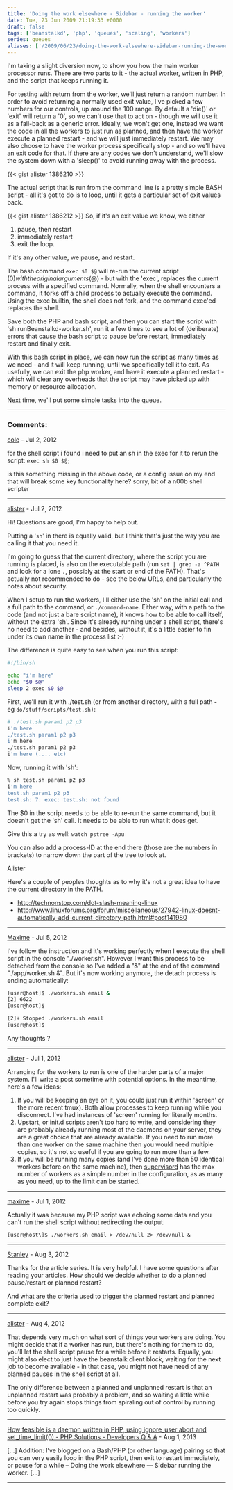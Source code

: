 ```yaml
---
title: 'Doing the work elsewhere - Sidebar - running the worker'
date: Tue, 23 Jun 2009 21:19:33 +0000
draft: false
tags: ['beanstalkd', 'php', 'queues', 'scaling', 'workers']
series: queues
aliases: ['/2009/06/23/doing-the-work-elsewhere-sidebar-running-the-worker/']
---
```


I'm taking a slight diversion now, to show you how the main worker processor runs. There are two parts to it - the actual worker, written in PHP, and the script that keeps running it.

For testing with return from the worker, we'll just return a random number. In order to avoid returning a normally used exit value, I've picked a few numbers for our controls, up around the 100 range. By default a 'die()' or 'exit' will return a '0', so we can't use that to act on - though we will use it as a fall-back as a generic error. Ideally, we won't get one, instead we want the code in all the workers to just run as planned, and then have the worker execute a planned restart - and we will just immediately restart. We may also choose to have the worker process specifically stop - and so we'll have an exit code for that. If there are any codes we don't understand, we'll slow the system down with a 'sleep()' to avoid running away with the process.

{{< gist alister 1386210 >}}

The actual script that is run from the command line is a pretty simple BASH script - all it's got to do is to loop, until it gets a particular set of exit values back.

{{< gist alister 1386212 >}}
So, if it's an exit value we know, we either
1. pause, then restart
2. immediately restart
3. exit the loop.

If it's any other value, we pause, and restart.

The bash command `exec $0 $@` will re-run the current script ($0) with the original arguments ($@) - but with the 'exec', replaces the current process with a specified command. Normally, when the shell encounters a command, it forks off a child process to actually execute the command. Using the exec builtin, the shell does not fork, and the command exec'ed replaces the shell.

Save both the PHP and bash script, and then you can start the script with 'sh runBeanstalkd-worker.sh', run it a few times to see a lot of (deliberate) errors that cause the bash script to pause before restart, immediately restart and finally exit.

With this bash script in place, we can now run the script as many times as we need - and it will keep running, until we specifically tell it to exit. As usefully, we can exit the php worker, and have it execute a planned restart - which will clear any overheads that the script may have picked up with memory or resource allocation.

Next time, we'll put some simple tasks into the queue.

---

### Comments:

[cole]( "cabennett85@gmail.com") - <time datetime="2012-07-24 23:19:16">Jul 2, 2012</time>

for the shell script i found i need to put an sh in the exec for it to rerun the script: `exec sh $0 $@;`

is this something missing in the above code, or a config issue on my end that will break some key functionality here? sorry, bit of a n00b shell scripter
<hr />

[alister](http://abulman.co.uk/) - <time datetime="2012-07-24 23:46:43">Jul 2, 2012</time>

Hi! Questions are good, I'm happy to help out.

Putting a '`sh`' in there is equally valid, but I think that's just the way you are calling it that you need it.

I'm going to guess that the current directory, where the script you are running is placed, is also on the executable path (run `set | grep -a ^PATH` and look for a lone `.`, possibly at the start or end of the PATH). That's actually not recommended to do - see the below URLs, and particularly the notes about security.

When I setup to run the workers, I'll either use the 'sh' on the initial call and a full path to the command, or `./command-name`. Either way, with a path to the code (and not just a bare script name), it knows how to be able to call itself, without the extra 'sh'. Since it's already running under a shell script, there's no need to add another - and besides, without it, it's a little easier to fin under its own name in the process list :-)

The difference is quite easy to see when you run this script:

```sh
#!/bin/sh

echo "i'm here"
echo "$0 $@"
sleep 2 exec $0 $@
```

First, we'll run it with ./test.sh (or from another directory, with a full path - eg
`do/stuff/scripts/test.sh)`:

```sh
# ./test.sh param1 p2 p3
i'm here
./test.sh param1 p2 p3
i'm here
./test.sh param1 p2 p3
i'm here (.... etc)
```

Now, running it with 'sh':

```sh
% sh test.sh param1 p2 p3
i'm here
test.sh param1 p2 p3
test.sh: 7: exec: test.sh: not found
```

The $0 in the script needs to be able to re-run the same command, but it doesn't get the 'sh' call. It needs to be able to run what it does get.

Give this a try as well: `watch pstree -Apu`

You can also add a process-ID at the end there (those are the numbers in brackets) to narrow down the part of the tree to look at.

Alister


Here's a couple of peoples thoughts as to why it's not a great idea to have the current directory in the PATH.

* http://technonstop.com/dot-slash-meaning-linux
* http://www.linuxforums.org/forum/miscellaneous/27942-linux-doesnt-automatically-add-current-directory-path.html#post141980

<hr />

[Maxime]() - <time datetime="2012-07-27 00:30:27">Jul 5, 2012</time>

I've follow the instruction and it's working perfectly when I execute the shell script in the console "./worker.sh". However I want this process to be detached from the console so I've added a "&" at the end of the command "./app/worker.sh &". But it's now working anymore, the detach process is ending automatically:

```sh
[user@host]$ ./workers.sh email &
[2] 6622
[user@host]$

[2]+ Stopped ./workers.sh email
[user@host]$
```

Any thoughts ?

<hr />

[alister](http://abulman.co.uk/) - <time datetime="2012-07-30 22:34:22">Jul 1, 2012</time>

Arranging for the workers to run is one of the harder parts of a major system. I'll write a post sometime with potential options. In the meantime, here's a few ideas:

1. If you will be keeping an eye on it, you could just run it within 'screen' or the more recent tmux). Both allow processes to keep running while you disconnect. I've had instances of 'screen' running for literally months.
2. Upstart, or init.d scripts aren't too hard to write, and considering they are probably already running most of the daemons on your server, they are a great choice that are already available. If you need to run more than one worker on the same machine then you would need multiple copies, so it's not so useful if you are going to run more than a few.
3. If you will be running many copies (and I've done more than 50 identical workers before on the same machine), then [supervisord](http://supervisord.org/) has the max number of workers as a simple number in the configuration, as as many as you need, up to the limit can be started.

<hr />

[maxime]() - <time datetime="2012-07-30 23:22:45">Jul 1, 2012</time>

Actually it was because my PHP script was echoing some data and you can't run the shell script without redirecting the output.

`[user@host\]$ ./workers.sh email > /dev/null 2> /dev/null &`

<hr />

[Stanley]() - <time datetime="2012-08-15 03:44:56">Aug 3, 2012</time>

Thanks for the article series. It is very helpful. I have some questions after reading your articles. How should we decide whether to do a planned pause/restart or planned restart?

And what are the criteria used to trigger the planned restart and planned complete exit?
<hr />

[alister](http://abulman.co.uk/) - <time datetime="2012-08-23 13:43:14">Aug 4, 2012</time>

That depends very much on what sort of things your workers are doing. You might decide that if a worker has run, but there's nothing for them to do, you'll let the shell script pause for a while before it restarts. Equally, you might also elect to just have the beanstalk client block, waiting for the next job to become available - in that case, you might not have need of any planned pauses in the shell script at all.

The only difference between a planned and unplanned restart is that an unplanned restart was probably a problem, and so waiting a little while before you try again stops things from spiraling out of control by running too quickly.
<hr />

[How feasible is a daemon written in PHP, using ignore_user abort and set_time_limit(0) - PHP Solutions - Developers Q &amp; A](http://stackoverflow.com/questions/1006891/how-feasible-is-a-daemon-written-in-php-using-ignore-user-abort-and-set-time-li "") - <time datetime="2013-08-12 03:39:56">Aug 1, 2013</time>

[...] Addition: I’ve blogged on a Bash/PHP (or other language) pairing so that you can very easily loop in the PHP script, then exit to restart immediately, or pause for a while – Doing the work elsewhere — Sidebar running the worker. [...]
<hr />
